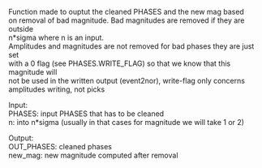   Function made to ouptut the cleaned PHASES and the new mag based    
  on removal of bad magnitude. Bad magnitudes are removed if they are outside    
  n*sigma where n is an input.   
  Amplitudes and magnitudes are not removed for bad phases they are just set   
  with a 0 flag (see PHASES.WRITE_FLAG) so that we know that this magnitude will    
  not be used in the written output (event2nor), write-flag only concerns   
  amplitudes writing, not picks   
     
  Input:   
     PHASES: input PHASES that has to be cleaned   
     n: into n*sigma (usually in that cases for magnitude we will take 1 or 2)   
     
  Output:   
      OUT_PHASES: cleaned phases   
      new_mag: new magnitude computed after removal   
